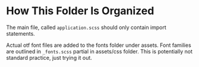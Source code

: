 # How This Folder Is Organized

The main file, called `application.scss` should only contain import statements.

Actual otf font files are added to the fonts folder under assets. Font families are outlined in `_fonts.scss` partial in assets/css folder. This is potentially not standard practice, just trying it out.


